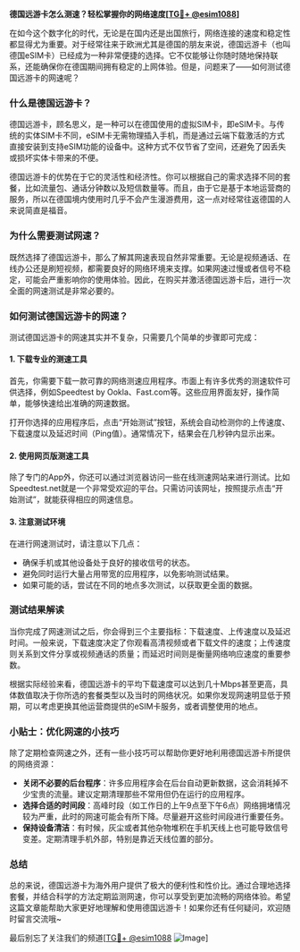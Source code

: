 **德国远游卡怎么测速？轻松掌握你的网络速度[[TG💪+ @esim1088](https://t.me/s/esim1088)]**

在如今这个数字化的时代，无论是在国内还是出国旅行，网络连接的速度和稳定性都显得尤为重要。对于经常往来于欧洲尤其是德国的朋友来说，德国远游卡（也叫德国eSIM卡）已经成为一种非常便捷的选择。它不仅能够让你随时随地保持联系，还能确保你在德国期间拥有稳定的上网体验。但是，问题来了——如何测试德国远游卡的网速呢？

### 什么是德国远游卡？
德国远游卡，顾名思义，是一种可以在德国使用的虚拟SIM卡，即eSIM卡。与传统的实体SIM卡不同，eSIM卡无需物理插入手机，而是通过云端下载激活的方式直接安装到支持eSIM功能的设备中。这种方式不仅节省了空间，还避免了因丢失或损坏实体卡带来的不便。

德国远游卡的优势在于它的灵活性和经济性。你可以根据自己的需求选择不同的套餐，比如流量包、通话分钟数以及短信数量等。而且，由于它是基于本地运营商的服务，所以在德国境内使用时几乎不会产生漫游费用，这一点对经常往返德国的人来说简直是福音。

### 为什么需要测试网速？
既然选择了德国远游卡，那么了解其网速表现自然非常重要。无论是视频通话、在线办公还是刷短视频，都需要良好的网络环境来支撑。如果网速过慢或者信号不稳定，可能会严重影响你的使用体验。因此，在购买并激活德国远游卡后，进行一次全面的网速测试是非常必要的。

### 如何测试德国远游卡的网速？
测试德国远游卡的网速其实并不复杂，只需要几个简单的步骤即可完成：

#### 1. 下载专业的测速工具
首先，你需要下载一款可靠的网络测速应用程序。市面上有许多优秀的测速软件可供选择，例如Speedtest by Ookla、Fast.com等。这些应用界面友好，操作简单，能够快速给出准确的网速数据。

打开你选择的应用程序后，点击“开始测试”按钮，系统会自动检测你的上传速度、下载速度以及延迟时间（Ping值）。通常情况下，结果会在几秒钟内显示出来。

#### 2. 使用网页版测速工具
除了专门的App外，你还可以通过浏览器访问一些在线测速网站来进行测试。比如Speedtest.net就是一个非常受欢迎的平台。只需访问该网址，按照提示点击“开始测试”，就能获得相应的网速信息。

#### 3. 注意测试环境
在进行网速测试时，请注意以下几点：
- 确保手机或其他设备处于良好的接收信号的状态。
- 避免同时运行大量占用带宽的应用程序，以免影响测试结果。
- 如果可能的话，尝试在不同的地点多次测试，以获取更全面的数据。

### 测试结果解读
当你完成了网速测试之后，你会得到三个主要指标：下载速度、上传速度以及延迟时间。一般来说，下载速度决定了你观看高清视频或者下载文件的速度；上传速度则关系到文件分享或视频通话的质量；而延迟时间则是衡量网络响应速度的重要参数。

根据实际经验来看，德国远游卡的平均下载速度可以达到几十Mbps甚至更高，具体数值取决于你所选的套餐类型以及当时的网络状况。如果你发现网速明显低于预期，可以考虑更换其他运营商提供的eSIM卡服务，或者调整使用的地点。

### 小贴士：优化网速的小技巧
除了定期检查网速之外，还有一些小技巧可以帮助你更好地利用德国远游卡所提供的网络资源：

- **关闭不必要的后台程序**：许多应用程序会在后台自动更新数据，这会消耗掉不少宝贵的流量。建议定期清理那些不常用但仍在运行的应用程序。
- **选择合适的时间段**：高峰时段（如工作日的上午9点至下午6点）网络拥堵情况较为严重，此时的网速可能会有所下降。尽量避开这些时间段进行重要任务。
- **保持设备清洁**：有时候，灰尘或者其他杂物堆积在手机天线上也可能导致信号变差。定期清理手机外部，特别是靠近天线位置的部分。

### 总结
总的来说，德国远游卡为海外用户提供了极大的便利性和性价比。通过合理地选择套餐，并结合科学的方法定期监测网速，你可以享受到更加流畅的网络体验。希望这篇文章能帮助大家更好地理解和使用德国远游卡！如果你还有任何疑问，欢迎随时留言交流哦~

最后别忘了关注我们的频道[[TG💪+ @esim1088](https://t.me/s/esim1088) ![Image](https://i.postimg.cc/4NQfJmqS/Snipaste-2025-05-13-00-14-12.png)]